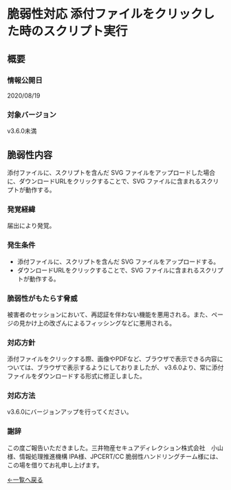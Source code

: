# 脆弱性対応 添付ファイルをクリックした時のスクリプト実行

## 概要

### 情報公開日
2020/08/19

### 対象バージョン
v3.6.0未満

## 脆弱性内容
添付ファイルに、スクリプトを含んだ SVG ファイルをアップロードした場合に、ダウンロードURLをクリックすることで、SVG ファイルに含まれるスクリプトが動作する。

### 発覚経緯
届出により発覚。

### 発生条件
- 添付ファイルに、スクリプトを含んだ SVG ファイルをアップロードする。
- ダウンロードURLをクリックすることで、SVG ファイルに含まれるスクリプトが動作する。

### 脆弱性がもたらす脅威
被害者のセッションにおいて、再認証を伴わない機能を悪用される。また、ページの見かけ上の改ざんによるフィッシングなどに悪用される。

### 対応方針
添付ファイルをクリックする際、画像やPDFなど、ブラウザで表示できる内容については、ブラウザで表示するようにしておりましたが、
v3.6.0より、常に添付ファイルをダウンロードする形式に修正しました。


### 対応方法
v3.6.0にバージョンアップを行ってください。


### 謝辞
この度ご報告いただきました。三井物産セキュアディレクション株式会社　小山様、情報処理推進機構 IPA様、JPCERT/CC 脆弱性ハンドリングチーム様には、この場を借りてお礼申し上げます。


  
[←一覧へ戻る](/ja/patch_weakness)